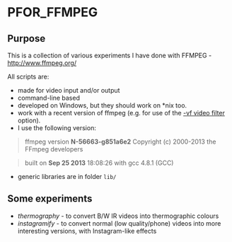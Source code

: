 # PFOR_FFMPEG

## Purpose

This is a collection of various experiments I have done with FFMPEG - http://www.ffmpeg.org/

All scripts are:

- made for video input and/or output
- command-line based
- developed on Windows, but they should work on *nix too.
- work with a recent version of ffmpeg (e.g. for use of the [-vf video filter](http://ffmpeg.org/ffmpeg-filters.html) option).
- I use the following version:  
> ffmpeg version **N-56663-g851a6e2** Copyright (c) 2000-2013 the FFmpeg developers

> built on **Sep 25 2013** 18:08:26 with gcc 4.8.1 (GCC)

- generic libraries are in folder `lib/`

## Some experiments

- *thermography* - to convert B/W IR videos into thermographic colours
- *instagramify* - to convert normal (low quality/phone) videos into more interesting versions, with Instagram-like effects
